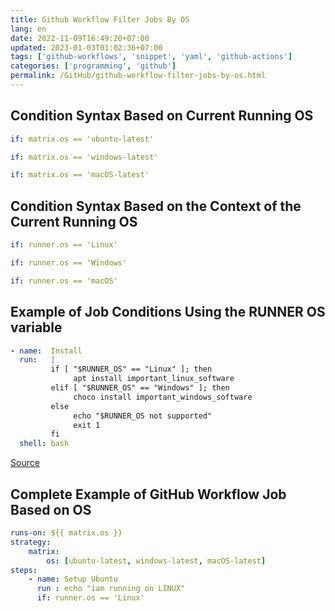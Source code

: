 ```yaml
---
title: Github Workflow Filter Jobs By OS
lang: en
date: 2022-11-09T16:49:20+07:00
updated: 2023-01-03T01:02:36+07:00
tags: ['github-workflows', 'snippet', 'yaml', 'github-actions']
categories: ['programming', 'github']
permalink: /GitHub/github-workflow-filter-jobs-by-os.html
---
```


## Condition Syntax Based on Current Running OS
```yaml
if: matrix.os == 'ubuntu-latest'

if: matrix.os == 'windows-latest'

if: matrix.os == 'macOS-latest'
```

## Condition Syntax Based on the Context of the Current Running OS
```yaml
if: runner.os == 'Linux'

if: runner.os == 'Windows'

if: runner.os == 'macOS'
```

## Example of Job Conditions Using the RUNNER OS variable
```yaml
- name:  Install
  run:   |
         if [ "$RUNNER_OS" == "Linux" ]; then
              apt install important_linux_software
         elif [ "$RUNNER_OS" == "Windows" ]; then
              choco install important_windows_software
         else
              echo "$RUNNER_OS not supported"
              exit 1
         fi
  shell: bash
```

[Source](https://stackoverflow.com/a/57948488)

## Complete Example of GitHub Workflow Job Based on OS
```yaml
runs-on: ${{ matrix.os }}
strategy:
    matrix:
        os: [ubuntu-latest, windows-latest, macOS-latest]
steps:
    - name: Setup Ubuntu
      run : echo "iam running on LINUX"
      if: runner.os == 'Linux'
```
